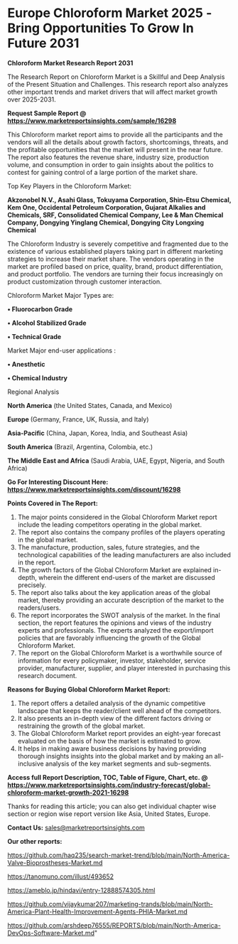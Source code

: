 # Europe Chloroform Market 2025 -Bring Opportunities To Grow In Future 2031

<strong>Chloroform Market Research Report 2031</strong>

The Research Report on Chloroform Market is a Skillful and Deep Analysis of the Present Situation and Challenges. This research report also analyzes other important trends and market drivers that will affect market growth over 2025-2031.

<strong>Request Sample Report @ <a href=https://www.marketreportsinsights.com/sample/16298>https://www.marketreportsinsights.com/sample/16298</a></strong>

This Chloroform market report aims to provide all the participants and the vendors will all the details about growth factors, shortcomings, threats, and the profitable opportunities that the market will present in the near future. The report also features the revenue share, industry size, production volume, and consumption in order to gain insights about the politics to contest for gaining control of a large portion of the market share.

Top Key Players in the Chloroform Market:

<strong>Akzonobel N.V., Asahi Glass, Tokuyama Corporation, Shin-Etsu Chemical, Kem One, Occidental Petroleum Corporation, Gujarat Alkalies and Chemicals, SRF, Consolidated Chemical Company, Lee & Man Chemical Company, Dongying Yinglang Chemical, Dongying City Longxing Chemical</strong>

The Chloroform Industry is severely competitive and fragmented due to the existence of various established players taking part in different marketing strategies to increase their market share. The vendors operating in the market are profiled based on price, quality, brand, product differentiation, and product portfolio. The vendors are turning their focus increasingly on product customization through customer interaction.

Chloroform Market Major Types are:

<strong>• Fluorocarbon Grade

• Alcohol Stabilized Grade

• Technical Grade</strong>

Market Major end-user applications :

<strong>• Anesthetic

• Chemical Industry</strong>

Regional Analysis

</u><strong><b>North America</b></strong> (the United States, Canada, and Mexico)

<strong><b>Europe </b></strong>(Germany, France, UK, Russia, and Italy)

<strong><b>Asia-Pacific</b></strong> (China, Japan, Korea, India, and Southeast Asia)

<strong><b>South America</b></strong> (Brazil, Argentina, Colombia, etc.)

<strong><b>The Middle East and Africa</b></strong> (Saudi Arabia, UAE, Egypt, Nigeria, and South Africa)

<strong>Go For Interesting Discount Here: <a href=https://www.marketreportsinsights.com/discount/16298>https://www.marketreportsinsights.com/discount/16298</a></strong>

<strong>Points Covered in The Report:</strong>
<ol>
  <li>The major points considered in the Global Chloroform Market report include the leading competitors operating in the global market.</li>
  <li>The report also contains the company profiles of the players operating in the global market.</li>
  <li>The manufacture, production, sales, future strategies, and the technological capabilities of the leading manufacturers are also included in the report.</li>
  <li>The growth factors of the Global Chloroform Market are explained in-depth, wherein the different end-users of the market are discussed precisely.</li>
  <li>The report also talks about the key application areas of the global market, thereby providing an accurate description of the market to the readers/users.</li>
  <li>The report incorporates the SWOT analysis of the market. In the final section, the report features the opinions and views of the industry experts and professionals. The experts analyzed the export/import policies that are favorably influencing the growth of the Global Chloroform Market.</li>
  <li>The report on the Global Chloroform Market is a worthwhile source of information for every policymaker, investor, stakeholder, service provider, manufacturer, supplier, and player interested in purchasing this research document.</li>
</ol>
<strong>Reasons for Buying Global Chloroform Market Report:</strong>

<ol>
  <li>The report offers a detailed analysis of the dynamic competitive landscape that keeps the reader/client well ahead of the competitors.</li>
  <li>It also presents an in-depth view of the different factors driving or restraining the growth of the global market.</li>
  <li>The Global Chloroform Market report provides an eight-year forecast evaluated on the basis of how the market is estimated to grow.</li>
  <li>It helps in making aware business decisions by having providing thorough insights insights into the global market and by making an all-inclusive analysis of the key market segments and sub-segments.</li>
</ol>
<strong>Access full Report Description, TOC, Table of Figure, Chart, etc. @ <a href=https://www.marketreportsinsights.com/industry-forecast/global-chloroform-market-growth-2021-16298>https://www.marketreportsinsights.com/industry-forecast/global-chloroform-market-growth-2021-16298</a></strong>


Thanks for reading this article; you can also get individual chapter wise section or region wise report version like Asia, United States, Europe.

<strong>Contact Us:</strong>
sales@marketreportsinsights.com

<strong>Our other reports:</strong>

<a href=https://github.com/haq235/search-market-trend/blob/main/North-America-Valve-Bioprostheses-Market.md>https://github.com/haq235/search-market-trend/blob/main/North-America-Valve-Bioprostheses-Market.md</a>

<a href=https://tanomuno.com/illust/493652>https://tanomuno.com/illust/493652</a>

<a href=https://ameblo.jp/hindavi/entry-12888574305.html>https://ameblo.jp/hindavi/entry-12888574305.html</a>

<a href=https://github.com/vijaykumar207/marketing-trands/blob/main/North-America-Plant-Health-Improvement-Agents-PHIA-Market.md>https://github.com/vijaykumar207/marketing-trands/blob/main/North-America-Plant-Health-Improvement-Agents-PHIA-Market.md</a>

<a href=https://github.com/arshdeep76555/REPORTS/blob/main/North-America-DevOps-Software-Market.md>https://github.com/arshdeep76555/REPORTS/blob/main/North-America-DevOps-Software-Market.md</a>"
